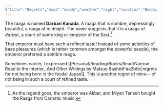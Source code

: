 ```yaml
---
{"title":"Regrets","mood":"moody","weather":"night","location":"Badda, Dhaka","updated":"2023-03-15T23:10:27+06:00","dg-note-icon":2,"dg-publish":true,"tags":["life","regrets"],"created":"2023-03-09T22:42:24+06:00","dg-path":"Journal/Regrets.md","permalink":"/journal/regrets/","dgPassFrontmatter":true,"noteIcon":2}
---
```


The raaga is named **Darbari Kanada**. A raaga that is sombre, depressingly beautiful, a raaga of midnight. The name suggests that it is a raaga of *darbar*, a court of some king or emperor of the East.[^1]

That emperor must have such a refined taste! Instead of some activities of base pleasures (which is rather common amongst the powerful people), the emperor preferred a sombre raaga.

Sometimes earlier, I expressed [[Personal/Reading/Books/Read/Narrow Road to the Interior_ And Other Writings by Matsuo Bashō#^aa2b0c\|regrets for not being born in the feudal Japan]]. This is another regret of mine— of not being in such a court of refined taste.

[^1]: As the legend goes, the emperor was Akbar, and Miyan Tansen bought the Raaga from Carnatic music.